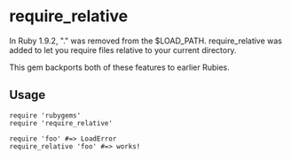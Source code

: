 require_relative
================

In Ruby 1.9.2, "." was removed from the $LOAD_PATH. require_relative was
added to let you require files relative to your current directory.

This gem backports both of these features to earlier Rubies.

## Usage

    require 'rubygems'
    require 'require_relative'

    require 'foo' #=> LoadError
    require_relative 'foo' #=> works!

